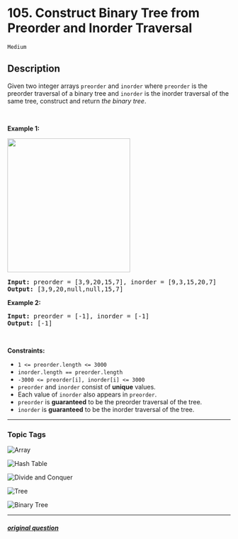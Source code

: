 # 105. Construct Binary Tree from Preorder and Inorder Traversal

`Medium`

## Description

<p>Given two integer arrays <code>preorder</code> and <code>inorder</code> where <code>preorder</code> is the preorder traversal of a binary tree and <code>inorder</code> is the inorder traversal of the same tree, construct and return <em>the binary tree</em>.</p>

<p>&nbsp;</p>
<p><strong class="example">Example 1:</strong></p>
<img alt="" src="https://assets.leetcode.com/uploads/2021/02/19/tree.jpg" style="width: 277px; height: 302px;" />
<pre>
<strong>Input:</strong> preorder = [3,9,20,15,7], inorder = [9,3,15,20,7]
<strong>Output:</strong> [3,9,20,null,null,15,7]
</pre>

<p><strong class="example">Example 2:</strong></p>

<pre>
<strong>Input:</strong> preorder = [-1], inorder = [-1]
<strong>Output:</strong> [-1]
</pre>

<p>&nbsp;</p>
<p><strong>Constraints:</strong></p>

<ul>
	<li><code>1 &lt;= preorder.length &lt;= 3000</code></li>
	<li><code>inorder.length == preorder.length</code></li>
	<li><code>-3000 &lt;= preorder[i], inorder[i] &lt;= 3000</code></li>
	<li><code>preorder</code> and <code>inorder</code> consist of <strong>unique</strong> values.</li>
	<li>Each value of <code>inorder</code> also appears in <code>preorder</code>.</li>
	<li><code>preorder</code> is <strong>guaranteed</strong> to be the preorder traversal of the tree.</li>
	<li><code>inorder</code> is <strong>guaranteed</strong> to be the inorder traversal of the tree.</li>
</ul>


---

### Topic Tags

[array]: https://img.shields.io/badge/-Array-EF9A9A
[hash-table]: https://img.shields.io/badge/-Hash%20Table-B39DDB
[divide-and-conquer]: https://img.shields.io/badge/-Divide%20and%20Conquer-81D4FA
[tree]: https://img.shields.io/badge/-Tree-A5D6A7
[binary-tree]: https://img.shields.io/badge/-Binary%20Tree-FFF59D

![Array][array]

![Hash Table][hash-table]

![Divide and Conquer][divide-and-conquer]

![Tree][tree]

![Binary Tree][binary-tree]

---

##### [original question](https://leetcode.com/problems/construct-binary-tree-from-preorder-and-inorder-traversal)
